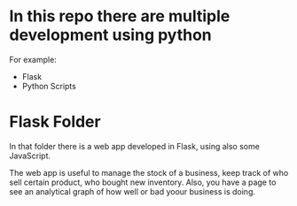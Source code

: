 # In this repo there are multiple development using python

For example:

- Flask
- Python Scripts

# Flask Folder

In that folder there is a web app developed in Flask, using also some JavaScript.

The web app is useful to manage the stock of a business, keep track of who sell certain product, who bought new inventory. Also, you have a page to see an analytical graph of how well or bad yoour business is doing.

